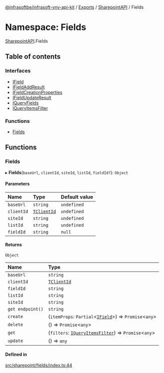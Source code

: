 [@infrasoftbe/infrasoft-vnv-api-kit](../README.md) / [Exports](../modules.md) / [SharepointAPI](SharepointAPI.md) / Fields

# Namespace: Fields

[SharepointAPI](SharepointAPI.md).Fields

## Table of contents

### Interfaces

- [IField](../interfaces/SharepointAPI.Fields.IField.md)
- [IFieldAddResult](../interfaces/SharepointAPI.Fields.IFieldAddResult.md)
- [IFieldCreationProperties](../interfaces/SharepointAPI.Fields.IFieldCreationProperties.md)
- [IFieldUpdateResult](../interfaces/SharepointAPI.Fields.IFieldUpdateResult.md)
- [IQueryFields](../interfaces/SharepointAPI.Fields.IQueryFields.md)
- [IQueryItemsFilter](../interfaces/SharepointAPI.Fields.IQueryItemsFilter.md)

### Functions

- [Fields](SharepointAPI.Fields.md#fields)

## Functions

### Fields

▸ **Fields**(`baseUrl`, `clientId`, `siteId`, `listId`, `fieldId?`): `Object`

#### Parameters

| Name | Type | Default value |
| :------ | :------ | :------ |
| `baseUrl` | `string` | `undefined` |
| `clientId` | [`TClientId`](SharepointAPI.Sites.md#tclientid) | `undefined` |
| `siteId` | `string` | `undefined` |
| `listId` | `string` | `undefined` |
| `fieldId` | `string` | `null` |

#### Returns

`Object`

| Name | Type |
| :------ | :------ |
| `baseUrl` | `string` |
| `clientId` | [`TClientId`](SharepointAPI.Sites.md#tclientid) |
| `fieldId` | `string` |
| `listId` | `string` |
| `siteId` | `string` |
| `get endpoint()` | `string` |
| `create` | (`itemProps`: `Partial`\<[`IField`](../interfaces/SharepointAPI.Fields.IField.md)\>) => `Promise`\<`any`\> |
| `delete` | () => `Promise`\<`any`\> |
| `get` | (`filters`: [`IQueryItemsFilter`](../interfaces/SharepointAPI.Fields.IQueryItemsFilter.md)) => `Promise`\<`any`\> |
| `update` | () => `any` |

#### Defined in

[src/sharepoint/fields/index.ts:44](https://github.com/infrasoftbe/Infrasoft-vnv-api-kit/blob/783d42b/src/sharepoint/fields/index.ts#L44)
